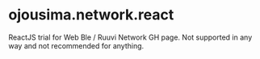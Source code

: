 # ojousima.network.react
ReactJS trial for Web Ble / Ruuvi Network GH page. Not supported in any way and not recommended for anything.
